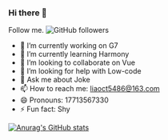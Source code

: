 ### Hi there 👋

Follow me. ![GitHub followers](https://img.shields.io/github/followers/Liaoct)

- 🔭 I’m currently working on G7
- 🌱 I’m currently learning Harmony
- 👯 I’m looking to collaborate on Vue
- 🤔 I’m looking for help with Low-code
- 💬 Ask me about Joke
- 📫 How to reach me: liaoct5486@163.com
- 😄 Pronouns: 17713567330
- ⚡ Fun fact: Shy

[![Anurag's GitHub stats](https://github-readme-stats.vercel.app/api?username=Liact)](https://github.com/anuraghazra/github-readme-stats)
